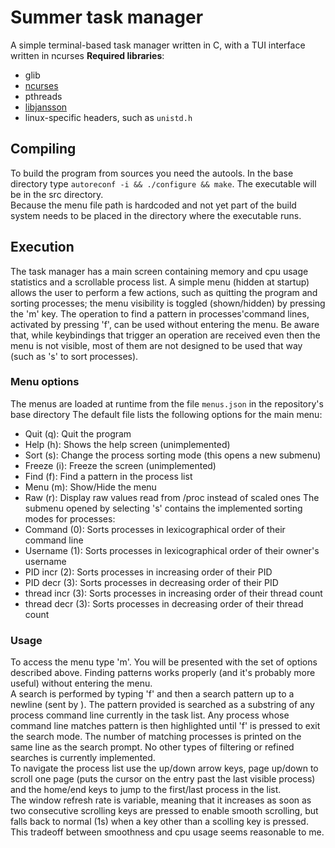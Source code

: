 # Summer task manager
A simple terminal-based task manager written in C, with a TUI interface written in ncurses
**Required libraries**:
- glib
- [ncurses](https://invisible-island.net/ncurses/)
- pthreads
- [libjansson](https://digip.org/jansson/)
- linux-specific headers, such as `unistd.h`
## Compiling
To build the program from sources you need the autools. In the base directory type
`autoreconf -i && ./configure && make`. The executable will be in the src directory.  
Because the menu file path is hardcoded and not yet part of the build system needs to 
be placed in the directory where the executable runs.
## Execution
The task manager has a main screen containing memory and cpu usage statistics
and a scrollable process list. A simple menu (hidden at startup) allows the user to
perform a few actions, such as quitting the program and sorting processes; the menu
visibility is toggled (shown/hidden) by pressing the 'm' key. The operation to find a
pattern in processes'command lines, activated by pressing 'f', can be used without entering
the menu. Be aware that, while keybindings that trigger an operation are received even
then the menu is not visible, most of them are not designed to be used that way (such as
's' to sort processes).
### Menu options
The menus are loaded at runtime from the file `menus.json` in the repository's base directory
The default file lists the following options for the main menu:
- Quit (q): Quit the program
- Help (h): Shows the help screen (unimplemented)
- Sort (s): Change the process sorting mode (this opens a new submenu)
- Freeze (i): Freeze the screen (unimplemented)
- Find (f): Find a pattern in the process list
- Menu (m): Show/Hide the menu
- Raw (r): Display raw values read from /proc instead of scaled ones
The submenu opened by selecting 's' contains the implemented sorting modes for processes:
- Command (0): Sorts processes in lexicographical order of their command line
- Username (1): Sorts processes in lexicographical order of their owner's username
- PID incr (2): Sorts processes in increasing order of their PID
- PID decr (3): Sorts processes in decreasing order of their PID
- thread incr (3): Sorts processes in increasing order of their thread count
- thread decr (3): Sorts processes in decreasing order of their thread count
### Usage
To access the menu type 'm'. You will be presented with the set of options described above.
Finding patterns works properly (and it's probably more useful) without entering the menu.  
A search is performed by typing 'f' and then a search pattern up to a newline (sent by <Enter>).
The pattern provided is searched as a substring of any process command line currently in the task list.
Any process whose command line matches pattern is then highlighted until 'f' is pressed to exit the search mode.
The number of matching processes is printed on the same line as the search prompt.
No other types of filtering or refined searches is currently implemented.  
To navigate the process list use the up/down arrow keys, page up/down to scroll one page
(puts the cursor on the entry past the last visible process) and the home/end keys to
jump to the first/last process in the list.  
The window refresh rate is variable, meaning that it increases as soon as two consecutive
scrolling keys are pressed to enable smooth scrolling, but falls back to normal (1s) when
a key other than a scolling key is pressed. This tradeoff between smoothness and cpu usage
seems reasonable to me.
